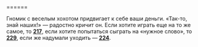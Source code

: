 ======

Гномик с веселым хохотом придвигает к себе ваши деньги. «Так-то, знай наших!» — радостно кричит он. Если хотите играть еще на то же самое, то [**217**](#n_217), если хотите попытаться сыграть на «нужное слово», то [**229**](#n_229), если же надумали уходить — [**224**](#n_224).

